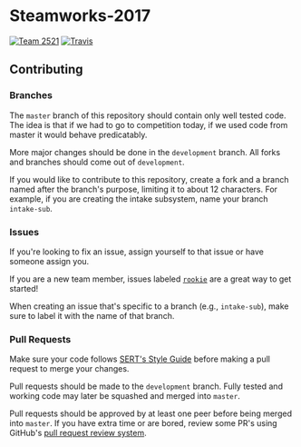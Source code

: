 # Steamworks-2017

[![Team 2521][team-img]][team-url]
[![Travis][travis-img]][travis-url]

## Contributing

### Branches

The `master` branch of this repository should contain only well tested code. The idea is that if we had to go to competition today, if we used code from master it would behave predicatably.

More major changes should be done in the `development` branch. All forks and branches should come out of `development`.

If you would like to contribute to this repository, create a fork and a branch named after
the branch's purpose, limiting it to about 12 characters. For example,
if you are creating the intake subsystem, name your branch `intake-sub`.

### Issues

If you're looking to fix an issue, assign yourself to that issue or have someone assign you.

If you are a new team member, issues labeled
[`rookie`](https://github.com/SouthEugeneRoboticsTeam/Stronghold-2016/issues?q=is%3Aissue+is%3Aopen+label%3Arookie)
are a great way to get started!

When creating an issue that's specific to a branch (e.g., `intake-sub`), make sure to label it with the name of that branch.

### Pull Requests

Make sure your code follows
[SERT's Style Guide](https://github.com/SouthEugeneRoboticsTeam/Style-Guidelines)
before making a pull request to merge your changes.

Pull requests should be made to the `development` branch. Fully tested and
working code may later be squashed and merged into `master`.

Pull requests should be approved by at least one peer before being merged into
`master`. If you have extra time or are bored, review some PR's using GitHub's
[pull request review system](https://help.github.com/articles/about-pull-request-reviews/).

<!-- Badge URLs -->

[team-img]:    https://img.shields.io/badge/team-2521-7d26cd.svg?style=flat-square
[team-url]:    https://sert2521.org
[travis-img]:  https://travis-ci.com/SouthEugeneRoboticsTeam/Steamworks-2017.svg?token=pwEVkccUqDxanPhb3x2q&branch=master
[travis-url]:  https://travis-ci.com/SouthEugeneRoboticsTeam/Steamworks-2017
